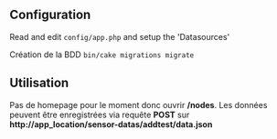 
## Configuration
Read and edit `config/app.php` and setup the 'Datasources' 

Création de la BDD
`bin/cake migrations migrate`

## Utilisation
Pas de homepage pour le moment donc ouvrir **/nodes**.
Les données peuvent être enregistrées via requête **POST** sur **http://app_location/sensor-datas/addtest/data.json** 